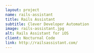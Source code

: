 ```yaml
---
layout: project
name: rails-assistant
title: Rails Assistant
subtitle: Clever Developer Automation
image: rails-assistant.jpg
alt: Rails Assistant for iOS
client: Nocturnal Code
link: http://railsassistant.com/
---
```

